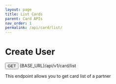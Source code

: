 ```yaml
---
layout: page
title: List Cards
parent: Card APIs
nav_order: 1
permalink: /api/card/list/
---
```


# Create User

<button type="button" name="button" class="btn btn-purple fs-1">GET</button>
{BASE_URL}/api/v1/card/list

This endpoint allows you to get card list of a partner
